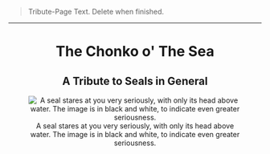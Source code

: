 > Tribute-Page Text. Delete when finished.

---

<h1 align='center'>The Chonko o' The Sea</h1>

<h2 align='center'>A Tribute to Seals in General</h2>

<figure align='center'>
	<img src="https://i.pinimg.com/originals/6e/d8/7e/6ed87eb462be22345e812657ea4107ab.jpg" title="" alt="A seal stares at you very seriously, with only its head above water. The image is in black and white, to indicate even greater seriousness." data-align="center">
	<figcaption>A seal stares at you very seriously, with only its head above water. The image is in black and white, to indicate even greater seriousness.</figcaption>
</figure>




































